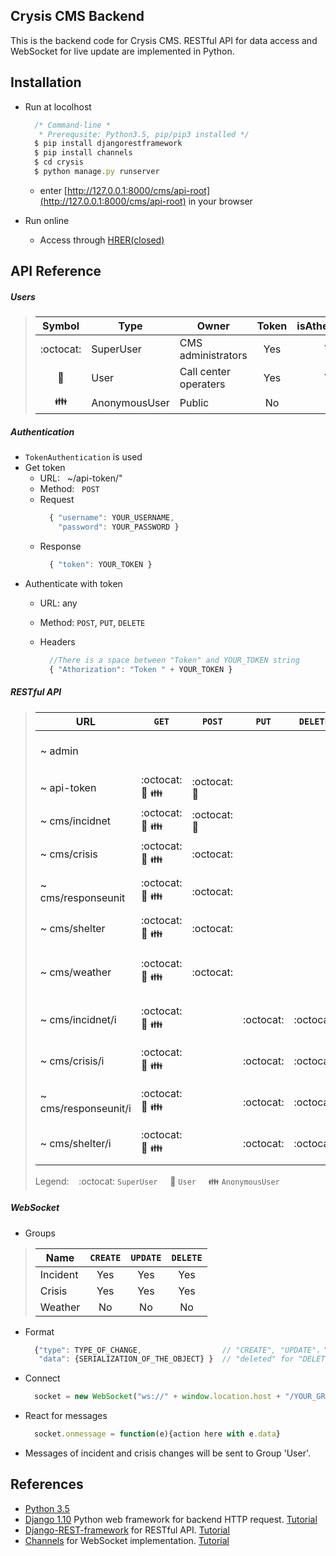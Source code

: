 ## Crysis CMS Backend

This is the backend code for Crysis CMS. RESTful API for data access and WebSocket for live update are implemented in Python.


## Installation

- Run at locolhost
	```javascript
      /* Command-line *
       * Prerequsite: Python3.5, pip/pip3 installed */
 	  $ pip install djangorestframework 
 	  $ pip install channels
	  $ cd crysis
	  $ python manage.py runserver
	```
    - enter [http://127.0.0.1:8000/cms/api-root](http://127.0.0.1:8000/cms/api-root) in your browser 

- Run online
	- Access through [HRER(closed)](sublimeapp.site:8000/cms/api-root) 

## API Reference
##### Users

> Symbol | Type | Owner | Token | isAthenticated
> --------|--------|--------|-------|--------
> <center>:octocat:</center> | SuperUser | CMS administrators | <center>Yes</center> | <center>Yes</center>
> <center>:cop:</center> | User | Call center operaters | <center>Yes</center> | <center>Yes</center>
> <center>:family:</center> | AnonymousUser | Public | <center>No</center> | <center>No</center>

##### Authentication
- `TokenAuthentication` is used
- Get token
	- URL: &nbsp; ~/api-token/"	
	- Method: &nbsp; `POST`
	- Request
		``` javascript
		  { "username": YOUR_USERNAME, 
            "password": YOUR_PASSWORD }
    	```
    - Response
    	``` javascript
		  { "token": YOUR_TOKEN }
		```
- Authenticate with token
	- URL: any
	- Method: `POST`, `PUT`, `DELETE`
	- Headers
	
	 	``` javascript
          //There is a space between "Token" and YOUR_TOKEN string
	 	  { "Athorization": "Token " + YOUR_TOKEN }
		```


##### RESTful API


> URL | `GET` | `POST` | `PUT`| `DELETE` | Description 
> --- | ----- | ------ | ---- | -------- | ----------- 
> ~ admin ||||| Django login page for admin user.
> ~ api-token |:octocat: :cop: :family:|:octocat: :cop:||| Return a user token.
> ~ cms/incidnet |:octocat: :cop: :family:|:octocat: :cop:||| Return a list of incidents.
> ~ cms/crisis |:octocat: :cop: :family:|:octocat:||| Return a list of crires.
> ~ cms/responseunit |:octocat: :cop: :family:|:octocat:||| Return a list of response units.
> ~ cms/shelter |:octocat: :cop: :family:|:octocat:||| Return a list of shelters.
> ~ cms/weather |:octocat: :cop: :family:|:octocat:||| Return the current weather info.
> ~ cms/incidnet/i |:octocat: :cop: :family:||:octocat:|:octocat:| Return the incident with `id == i`.
> ~ cms/crisis/i |:octocat: :cop: :family:||:octocat:|:octocat:| Return the crisis with `id == i`.
> ~ cms/responseunit/i |:octocat: :cop: :family:||:octocat:|:octocat:| Return the responseunit with `id == i`.
> ~ cms/shelter/i |:octocat: :cop: :family:||:octocat: |:octocat: | Return the shelter  with `id == i`.
> Legend: &nbsp;&nbsp; :octocat: `SuperUser` &nbsp;&nbsp;&nbsp; :cop: `User` &nbsp;&nbsp;&nbsp; :family: `AnonymousUser`


##### WebSocket
- Groups

> Name | `CREATE` | `UPDATE` | `DELETE`
> ------|------|-------|------
> Incident | <center>Yes</center> | <center>Yes</center> | <center>Yes</center>
> Crisis | <center>Yes</center> | <center>Yes</center> | <center>Yes</center>
> Weather | <center>No</center> | <center>No</center> | <center>No</center>

- Format
	```javascript
      {"type": TYPE_OF_CHANGE,  				// "CREATE", "UPDATE"，"DELETE"
       "data": {SERIALIZATION_OF_THE_OBJECT} }	// "deleted" for "DELETION"
 	```
    
- Connect

	```javascript
	  socket = new WebSocket("ws://" + window.location.host + "/YOUR_GROUP/");
	```

- React for messages

	```javascript
	  socket.onmessage = function(e){action here with e.data}
	```


- Messages of incident and crisis changes will be sent to Group 'User'.

## References

 * [Python 3.5](https://docs.python.org/3/) 
 * [Django 1.10](https://github.com/django/django) Python web framework for backend HTTP request.  [Tutorial](https://docs.djangoproject.com/en/1.10/)
 * [Django-REST-framework](https://github.com/tomchristie/django-rest-framework) for RESTful API. [Tutorial](http://www.django-rest-framework.org/)
 * [Channels](https://github.com/django/channels) for WebSocket implementation. [Tutorial](http://channels.readthedocs.org)



